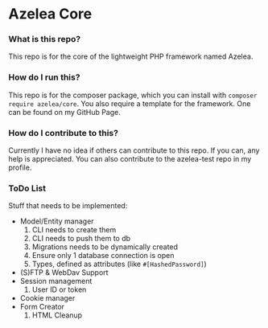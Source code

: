# Azelea Core

### What is this repo?
This repo is for the core of the lightweight PHP framework named Azelea.

### How do I run this?
This repo is for the composer package, which you can install 
with ```composer require azelea/core```.
You also require a template for the framework. One can be found
on my GitHub Page.

### How do I contribute to this?
Currently I have no idea if others can contribute to this repo. If you can, any help is appreciated. You can also contribute to the azelea-test repo in my profile.

### ToDo List
Stuff that needs to be implemented:
 - Model/Entity manager
    1. CLI needs to create them 
    2. CLI needs to push them to db
    3. Migrations needs to be dynamically created
    4. Ensure only 1 database connection is open
    5. Types, defined as attributes (like ```#[HashedPassword]```)
 - (S)FTP & WebDav Support
 - Session management
    1. User ID or token
 - Cookie manager
 - Form Creator
    1. HTML Cleanup
